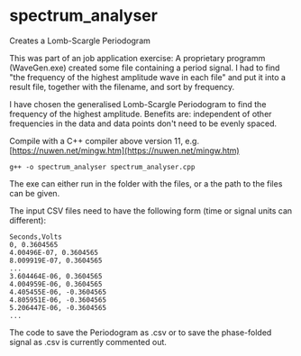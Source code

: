 # spectrum_analyser
Creates a Lomb-Scargle Periodogram

This was part of an job application exercise: A proprietary programm (WaveGen.exe) created some file containing a period signal. I had to find "the frequency of the highest amplitude wave in each file" and put it into a result file, together with the filename, and sort by frequency.

I have chosen the generalised Lomb-Scargle Periodogram to find the frequency of the highest amplitude. Benefits are: independent of other frequencies in the data and data points don't need to be evenly spaced.

Compile with a C++ compiler above version 11, e.g. [https://nuwen.net/mingw.htm](https://nuwen.net/mingw.htm)
```
g++ -o spectrum_analyser spectrum_analyser.cpp
```

The exe can either run in the folder with the files, or a the path to the files can be given.

The input CSV files need to have the following form (time or signal units can different):
```
Seconds,Volts
0, 0.3604565
4.00496E-07, 0.3604565
8.009919E-07, 0.3604565
...
3.604464E-06, 0.3604565
4.004959E-06, 0.3604565
4.405455E-06, -0.3604565
4.805951E-06, -0.3604565
5.206447E-06, -0.3604565
...
```

The code to save the Periodogram as .csv or to save the phase-folded signal as .csv is currently commented out.
